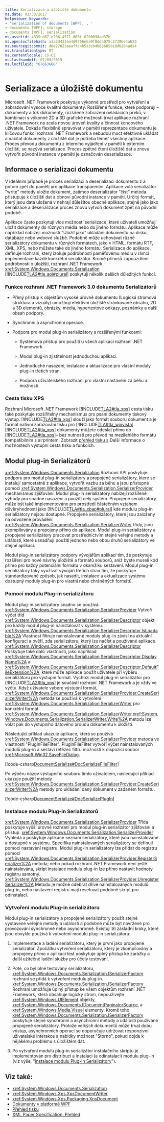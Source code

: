 ```yaml
---
title: Serializace a úložiště dokumentu
ms.date: 03/30/2017
helpviewer_keywords:
- 'serialization of documents [WPF], , '
- documents [WPF], storage
- documents [WPF], serialization
ms.assetid: 4839cd87-e206-4571-803f-0200098ad37b
ms.openlocfilehash: a1a3d422ea4d9766e6a9f8dda079c3739be4a626
ms.sourcegitcommit: d6e27023aeaffc4b5a3cb4b88685018d6284ada4
ms.translationtype: MT
ms.contentlocale: cs-CZ
ms.lasthandoff: 07/09/2019
ms.locfileid: "67663668"
---
```

# <a name="document-serialization-and-storage"></a>Serializace a úložiště dokumentu

Microsoft .NET Framework poskytuje výkonné prostředí pro vytváření a zobrazování vysoce kvalitní dokumenty.  Rozšířené funkce, které podporují – dokumenty a tok dokumenty, rozšířené zobrazení ovládacích prvků, v kombinaci s výkonné 2D a 3D grafické možnosti trvat aplikace rozhraní .NET Framework na zcela novou úroveň kvality a činnost koncového uživatele.  Dokáže flexibilně spravovat v paměti reprezentace dokumentu je klíčovou funkcí rozhraní .NET Framework a nebudou moct efektivně ukládat a načítat dokumenty z úložiště dat je potřeba téměř všechny aplikace.  Proces převodu dokumentu z interního vyjádření v paměti k externím úložišti, se nazývá serializace.  Proces zpětné čtení úložiště dat a znovu vytvořit původní instance v paměti je označován deserializace.

<a name="AboutSerialization"></a>

## <a name="about-document-serialization"></a>Informace o serializaci dokumentu

V ideálním případě je proces serializaci a deserializaci dokumentu z a potom zpět do paměti pro aplikace transparentní.  Aplikace volá serializátor "write" metody uložte dokument, zatímco deserializátor "číst" metoda přistupuje k úložišti dat a obnoví původní instance v paměti.  Určitý formát, který jsou data uložená v nehrají důležitou obecně aplikace, stejně jako jako serializace a deserializace proces znovu vytvoří dokument zpět na původní podobě.

Aplikace často poskytují více možností serializace, které uživateli umožňují uložit dokumenty do různých média nebo do jiného formátu.  Aplikace může například nabízejí možnosti "Uložit jako" ukládání dokumentu na disku, databáze nebo webové službě.  Podobně může uchovávat různé serializátory dokumentu v různých formátech, jako v HTML, formátu RTF, XML, XPS, nebo můžete také do jiného formátu.  Serializace do aplikace, definuje rozhraní, který izoluje podrobnosti paměťovému médiu v rámci implementace každé konkrétní serializátor.  Kromě přínosů zapouzdření podrobnosti o úložišti, rozhraní .NET Framework <xref:System.Windows.Documents.Serialization> [!INCLUDE[TLA2#tla_api#plural](../../../../includes/tla2sharptla-apisharpplural-md.md)] poskytují několik dalších důležitých funkcí.

### <a name="features-of-net-framework-30-document-serializers"></a>Funkce rozhraní .NET Framework 3.0 dokumentu Serializátorů

- Přímý přístup k objektům vysoké úrovně dokumentu (Logická stromová struktura a vizuály) umožňují efektivní úložiště stránkované obsahu, 2D a 3D elementů, obrázky, média, hypertextové odkazy, poznámky a další obsah podpory.

- Synchronní a asynchronní operace.

- Podpora pro modul plug-in serializátory s rozšířenými funkcemi:

  - Systémová přístup pro použití u všech aplikací rozhraní .NET Framework.

  - Modul plug-in zjistitelnost jednoduchou aplikaci.

  - Jednoduché nasazení, instalace a aktualizace pro vlastní moduly plug-in třetích stran.

  - Podpora uživatelského rozhraní pro vlastní nastavení za běhu a možnosti.

### <a name="xps-print-path"></a>Cesta tisku XPS

Rozhraní Microsoft .NET Framework [!INCLUDE[TLA2#tla_xps](../../../../includes/tla2sharptla-xps-md.md)] cesta tisku také poskytuje rozšířitelný mechanismus pro psaní dokumenty tiskový výstup.  [!INCLUDE[TLA2#tla_xps](../../../../includes/tla2sharptla-xps-md.md)] slouží jako formát souboru dokument a je formát nativní zařazování tisku pro [!INCLUDE[TLA#tla_winvista](../../../../includes/tlasharptla-winvista-md.md)].  [!INCLUDE[TLA2#tla_xps](../../../../includes/tla2sharptla-xps-md.md)] dokumenty můžete odeslat přímo do [!INCLUDE[TLA2#tla_xps](../../../../includes/tla2sharptla-xps-md.md)]– bez nutnosti pro převod na mezilehlého formátu kompatibilním s airprintem.  Zobrazit [přehled tisku s](printing-overview.md) Další informace o možnostech výstupní cesta tisku a funkcích.

<a name="PluginSerializers"></a>

## <a name="plug-in-serializers"></a>Modul plug-in Serializátorů

<xref:System.Windows.Documents.Serialization> Rozhraní API poskytuje podporu pro modul plug-in serializátory a propojené serializátory, které se instalují samostatně z aplikace, vytvořit vazbu za běhu a jsou přístupné pomocí <xref:System.Windows.Documents.Serialization.SerializerProvider> mechanismus zjišťování.  Modul plug-in serializátory nabízejí rozšířené výhody pro snadné nasazení a použití celý systém.  Propojené serializátory může být také implementováno pro prostředí částečným vztahem důvěryhodnosti jako [!INCLUDE[TLA#tla_xbap#plural](../../../../includes/tlasharptla-xbapsharpplural-md.md)] kde modulu plug-in serializátory nejsou dostupné.  Propojené serializátory, které jsou založeny na odvozené provádění <xref:System.Windows.Documents.Serialization.SerializerWriter> třídy, jsou zkompilovány a propojeny přímo do aplikace.  Modul plug-in serializátory a propojené serializátory pracovat prostřednictvím stejné veřejné metody a události, které usnadňují použití jednoho nebo obou druhů serializátory ve stejné aplikaci.

Modul plug-in serializátory podpory vývojářům aplikací tím, že poskytuje rozšíření pro nové návrhy úložiště a formátů souborů, aniž byste museli kód přímo pro každý potenciální formátu v okamžiku sestavení.  Modul plug-in serializátory taky využívat vývojáři třetích stran tím, že poskytuje standardizované způsob, jak nasadit, instalace a aktualizace systému dostupný moduly plug-in pro vlastní nebo chráněných formátů.

### <a name="using-a-plug-in-serializer"></a>Pomocí modulu Plug-in serializátoru

Modul plug-in serializátory snadno se používá.  <xref:System.Windows.Documents.Serialization.SerializerProvider> Vytvoří výčet tříd <xref:System.Windows.Documents.Serialization.SerializerDescriptor> objekt pro každý modul plug-in nainstalovat v systému.  <xref:System.Windows.Documents.Serialization.SerializerDescriptor.IsLoadable%2A> Vlastnost filtruje nainstalované moduly plug-in závisí na aktuální konfiguraci a ověří, zda serializátoru, který lze načíst a používané aplikace.  <xref:System.Windows.Documents.Serialization.SerializerDescriptor> Poskytuje také další vlastnosti, jako například <xref:System.Windows.Documents.Serialization.SerializerDescriptor.DisplayName%2A> a <xref:System.Windows.Documents.Serialization.SerializerDescriptor.DefaultFileExtension%2A>, které může aplikace použít uživatele při výběru serializátoru pro výstupní formát.  Výchozí modul plug-in serializátor pro [!INCLUDE[TLA2#tla_xps](../../../../includes/tla2sharptla-xps-md.md)] je součástí rozhraní .NET Framework a je vždy ve výčtu.  Když uživatele vybere výstupní formát, <xref:System.Windows.Documents.Serialization.SerializerProvider.CreateSerializerWriter%2A> metoda se používá k vytvoření <xref:System.Windows.Documents.Serialization.SerializerWriter> pro konkrétní formát.  <xref:System.Windows.Documents.Serialization.SerializerWriter>.<xref:System.Windows.Documents.Serialization.SerializerWriter.Write%2A> metodu lze volat pak do výstupního datového proudu dokumentu k úložišti.

Následující příklad ukazuje aplikace, která se používá <xref:System.Windows.Documents.Serialization.SerializerProvider> metoda ve vlastnosti "PlugInFileFilter".  PlugInFileFilter vytvoří výčet nainstalovaných modulů plug-in a sestaví řetězec filtru možnosti k dispozici soubor <xref:Microsoft.Win32.SaveFileDialog>.

[!code-csharp[DocumentSerialize#DocSerializeFileFilter](~/samples/snippets/csharp/VS_Snippets_Wpf/DocumentSerialize/CSharp/ThumbViewer.cs#docserializefilefilter)]

Po výběru název výstupního souboru tímto uživatelem, následující příklad ukazuje použití metody <xref:System.Windows.Documents.Serialization.SerializerProvider.CreateSerializerWriter%2A> metody pro ukládání daný dokument v zadaném formátu.

[!code-csharp[DocumentSerialize#DocSerializePlugIn](~/samples/snippets/csharp/VS_Snippets_Wpf/DocumentSerialize/CSharp/ThumbViewer.cs#docserializeplugin)]

<a name="InstallingPluginSerializers"></a>

### <a name="installing-plug-in-serializers"></a>Instalace modulu Plug-in Serializátorů

<xref:System.Windows.Documents.Serialization.SerializerProvider> Třída poskytuje vyšší úrovně rozhraní pro modul plug-in serializátor zjišťování a přístup.  <xref:System.Windows.Documents.Serialization.SerializerProvider> Vyhledá a poskytuje aplikace seznam serializátory, které jsou nainstalované a dostupné v systému.  Specifika nainstalovaných serializátory se definují pomocí nastavení registru.  Modul plug-in serializátory lze přidat do registru pomocí <xref:System.Windows.Documents.Serialization.SerializerProvider.RegisterSerializer%2A> metoda; nebo pokud rozhraní .NET Framework není ještě nainstalována, skript instalace modulu plug-in lze přímo nastavit hodnoty registru samotný.  <xref:System.Windows.Documents.Serialization.SerializerProvider.UnregisterSerializer%2A> Metodu je možné odebrat dříve nainstalovaných modulů plug-in, nebo nastavení registru mají resetovat podobně skript pro odinstalaci.

### <a name="creating-a-plug-in-serializer"></a>Vytvoření modulu Plug-in serializátoru

Modul plug-in serializátory a propojené serializátory použít stejné vystavené veřejné metody a události a podobně může být navržené pro provozování synchronně nebo asynchronně.  Existují tři základní kroky, které jsou obvykle používá k vytvoření modulu plug-in serializátoru:

1. Implementace a ladění serializátoru, který je první jako propojené serializátor.  Zpočátku vytvoření serializátoru, který je zkompilovány a propojeny přímo v aplikaci test poskytuje úplný přístup ke zarážky a další užitečné ladění služby pro účely testování.

2. Poté, co byl plně testovaný serializátoru, <xref:System.Windows.Documents.Serialization.ISerializerFactory> rozhraní se přidá k vytvoření modulu plug-in.  <xref:System.Windows.Documents.Serialization.ISerializerFactory> Rozhraní umožňuje úplný přístup ke všem objektům rozhraní .NET Framework, která obsahuje logický strom, nepoužívejte <xref:System.Windows.UIElement> objekty, <xref:System.Windows.Documents.IDocumentPaginatorSource>, a <xref:System.Windows.Media.Visual> elementy.  Kromě toho <xref:System.Windows.Documents.Serialization.ISerializerFactory> poskytuje stejné synchronní a asynchronní metody a události používané propojené serializátory.  Protože velkých dokumentů může trvat dobu výstup, asynchronních operací se doporučuje udržovat responzivní uživatelské interakce a nabídky možnost "Storno", pokud dojde k nějakému problému s úložištěm dat.

3. Po vytvoření modulu plug-in serializátor instalačního skriptu je implementován pro distribuci a instalaci (a odinstalaci) modulu plug-in (viz výše, "[instalace modulu Plug-in Serializátory](#InstallingPluginSerializers)").

## <a name="see-also"></a>Viz také:

- <xref:System.Windows.Documents.Serialization>
- <xref:System.Windows.Xps.XpsDocumentWriter>
- <xref:System.Windows.Xps.Packaging.XpsDocument>
- [Dokumenty v platformě WPF](documents-in-wpf.md)
- [Přehled tisku](printing-overview.md)
- [XML Paper Specification: Přehled](https://go.microsoft.com/fwlink?LinkID=106246)
